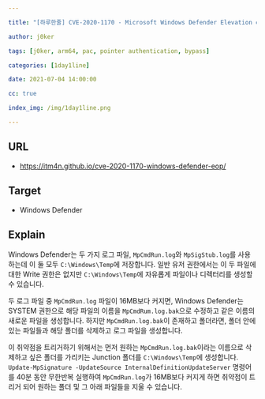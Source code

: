```yaml
---

title: "[하루한줄] CVE-2020-1170 - Microsoft Windows Defender Elevation of Privilege Vulnerability"

author: j0ker

tags: [j0ker, arm64, pac, pointer authentication, bypass] 

categories: [1day1line] 

date: 2021-07-04 14:00:00 

cc: true

index_img: /img/1day1line.png

---
```


## URL

- https://itm4n.github.io/cve-2020-1170-windows-defender-eop/



## Target

- Windows Defender

  

## Explain

Windows Defender는 두 가지 로그 파일, `MpCmdRun.log`와 `MpSigStub.log`를 사용하는데 이 둘 모두 `C:\Windows\Temp`에 저장합니다. 일반 유저 권한에서는 이 두 파일에 대한 Write 권한은 없지만 `C:\Windows\Temp`에 자유롭게 파일이나 디렉터리를 생성할 수 있습니다.

두 로그 파일 중 `MpCmdRun.log` 파일이 16MB보다 커지면, Windows Defender는 SYSTEM 권한으로 해당 파일의 이름을 `MpCmdRum.log.bak`으로 수정하고 같은 이름의 새로운 파일을 생성합니다. 하지만 `MpCmdRun.log.bak`이 존재하고 폴더라면, 폴더 안에 있는 파일들과 해당 폴더를 삭제하고 로그 파일을 생성합니다.

이 취약점을 트리거하기 위해서는 먼저 원하는 `MpCmdRun.log.bak`이라는 이름으로 삭제하고 싶은 폴더를 가리키는 Junction 폴더를 `C:\Windows\Temp`에 생성합니다. `Update-MpSignature -UpdateSource InternalDefinitionUpdateServer` 명령어를 40분 동안 무한반복 실행하여 `MpCmdRun.log`가 16MB보다 커지게 하면 취약점이 트리거 되어 원하는 폴더 및 그 아래 파일들을 지울 수 있습니다.

